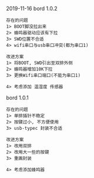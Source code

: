 2019-11-16
bord 1.0.2

	存在的问题
	1> BOOT脚没拉出来
	2> 蜂鸣器驱动应该有下拉
	3> SWD位置不合适
	4> wifi串口与usb串口冲突(都为串口1)

	改进方案
	1> 将BOOT, SWD引出至双排外侧
	2> 蜂鸣器增加10K下拉
	3> 更换Wifi串口端口(不能为串口1)

	4> 考虑添加 温湿度 传感器

	

bord 1.0.1

	存在的问题
	1> 单排插针不稳定
	2> 按键过小, 不方便使用
	3> usb-typec 封装不合适

	改进方案
	1> 改用双排
	2> 改用大一些的按键
	3> 重画封装

	4> 考虑添加蜂鸣器


